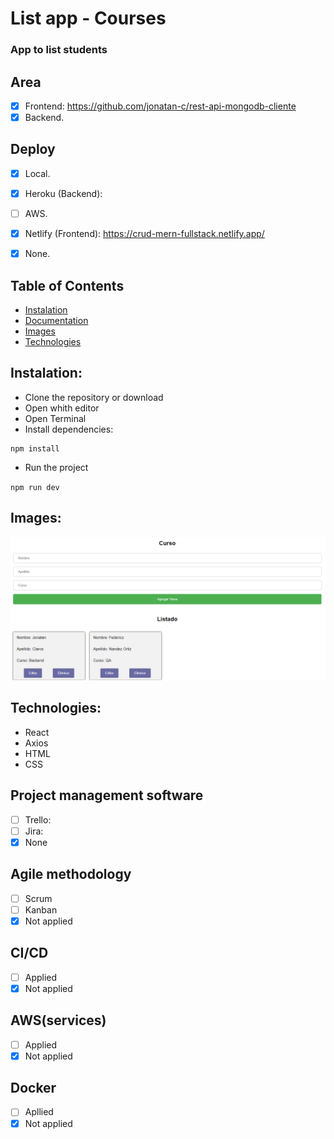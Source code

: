 # List app - Courses

### App to list students

## Area
- [x] Frontend: https://github.com/jonatan-c/rest-api-mongodb-cliente
- [x] Backend.

## Deploy
- [x] Local.
- [x] Heroku (Backend): 
- [ ] AWS.
- [x] Netlify (Frontend): https://crud-mern-fullstack.netlify.app/
- [x] None.


## <a name="table-of-contents"></a>Table of Contents
- [Instalation](#installation)
- [Documentation](#documentation)
- [Images](#images)
- [Technologies](#technologies)

## <a name="installation"></a>Instalation:

- Clone the repository or download
- Open whith editor
- Open Terminal
- Install dependencies:
```
npm install
```
- Run the project

`npm run dev`


## <a name="images"></a>Images:

![Deploy](./listapp.png)

## <a name="technologies"></a>Technologies:
- React
- Axios
- HTML
- CSS 

## Project management software
- [ ] Trello: 
- [ ] Jira: 
- [x] None

## Agile methodology
- [ ] Scrum
- [ ] Kanban
- [x] Not applied

## CI/CD
- [ ] Applied
- [x] Not applied

## AWS(services)
- [ ] Applied
- [x] Not applied

## Docker
- [ ] Apllied
- [x] Not applied
